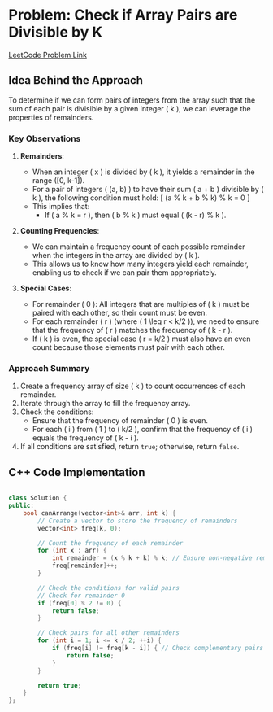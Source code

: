 # Problem: Check if Array Pairs are Divisible by K

[LeetCode Problem Link](https://leetcode.com/problems/check-if-array-pairs-are-divisible-by-k)

## Idea Behind the Approach

To determine if we can form pairs of integers from the array such that the sum of each pair is divisible by a given integer \( k \), we can leverage the properties of remainders.

### Key Observations

1. **Remainders**:

   - When an integer \( x \) is divided by \( k \), it yields a remainder in the range \([0, k-1]\).
   - For a pair of integers \( (a, b) \) to have their sum \( a + b \) divisible by \( k \), the following condition must hold:
     \[
     (a \% k + b \% k) \% k = 0
     \]
   - This implies that:
     - If \( a \% k = r \), then \( b \% k \) must equal \( (k - r) \% k \).

2. **Counting Frequencies**:

   - We can maintain a frequency count of each possible remainder when the integers in the array are divided by \( k \).
   - This allows us to know how many integers yield each remainder, enabling us to check if we can pair them appropriately.

3. **Special Cases**:
   - For remainder \( 0 \): All integers that are multiples of \( k \) must be paired with each other, so their count must be even.
   - For each remainder \( r \) (where \( 1 \leq r < k/2 \)), we need to ensure that the frequency of \( r \) matches the frequency of \( k - r \).
   - If \( k \) is even, the special case \( r = k/2 \) must also have an even count because those elements must pair with each other.

### Approach Summary

1. Create a frequency array of size \( k \) to count occurrences of each remainder.
2. Iterate through the array to fill the frequency array.
3. Check the conditions:
   - Ensure that the frequency of remainder \( 0 \) is even.
   - For each \( i \) from \( 1 \) to \( k/2 \), confirm that the frequency of \( i \) equals the frequency of \( k - i \).
4. If all conditions are satisfied, return `true`; otherwise, return `false`.

## C++ Code Implementation

```cpp

class Solution {
public:
    bool canArrange(vector<int>& arr, int k) {
        // Create a vector to store the frequency of remainders
        vector<int> freq(k, 0);

        // Count the frequency of each remainder
        for (int x : arr) {
            int remainder = (x % k + k) % k; // Ensure non-negative remainder
            freq[remainder]++;
        }

        // Check the conditions for valid pairs
        // Check for remainder 0
        if (freq[0] % 2 != 0) {
            return false;
        }

        // Check pairs for all other remainders
        for (int i = 1; i <= k / 2; ++i) {
            if (freq[i] != freq[k - i]) { // Check complementary pairs
                return false;
            }
        }

        return true;
    }
};
```
